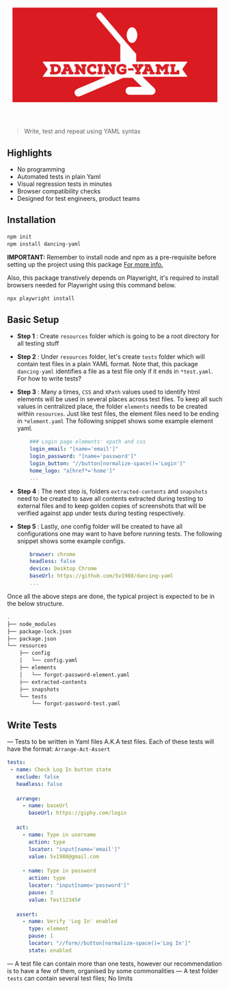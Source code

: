 <h1 align="center">
	<br>
	<img width="480" src="media/dy-logo.svg" alt="Dancing-Yaml">
	<br>
	<br>
</h1>

> Write, test and repeat using YAML syntax

## Highlights

- No programming
- Automated tests in plain Yaml
- Visual regression tests in minutes
- Browser compatibility checks
- Designed for test engineers, product teams

## Installation

```sh
npm init
npm install dancing-yaml
```

**IMPORTANT:** Remember to install node and npm as a pre-requisite before setting up the project using this package [For more info.](https://docs.npmjs.com/downloading-and-installing-node-js-and-npm)


Also, this package transtively depends on Playwright, it's required to install browsers needed for Playwright using this command below.


```sh
npx playwright install
```

## Basic Setup

- **Step 1** : Create `resources` folder which is going to be a root directory for all testing stuff

- **Step 2** : Under `resources` folder, let's create `tests` folder which will contain test files in a plain YAML format. Note that, this package `dancing-yaml` identifies a file as a test file only if it ends in `*test.yaml`. For how to write tests?

- **Step 3** : Many a times, `CSS` and `XPath` values used to identify html elements will be used in several places across test files. To keep all such values in centralized place, the folder `elements` needs to be created within `resources`. Just like test files, the element files need to be ending in `*element.yaml` The following snippet shows some example element yaml.

	```yaml
		### Login page elements' xpath and css
		login_email: "[name='email']"
		login_password: "[name='password']"
		login_button: "//button[normalize-space()='Login']"
		home_logo: "a[href*='home']"
		...
	```

- **Step 4** : The next step is, folders `extracted-contents` and `snapshots` need to be created to save all contents extracted during testing to external files and to keep golden copies of screenshots that will be verified against app under tests during testing respectively.

- **Step 5** : Lastly, one config folder will be created to have all configurations one may want to have before running tests. The following snippet shows some example configs.


	```yaml
		browser: chrome
		headless: false
		device: Desktop Chrome
		baseUrl: https://github.com/5v1988/dancing-yaml
		...
	```
Once all the above steps are done, the typical project is expected to be in the below structure.


```sh
.
├── node_modules
├── package-lock.json
├── package.json
└── resources
    ├── config
    │   └── config.yaml
    ├── elements
    │   └── forgot-password-element.yaml
    ├── extracted-contents
    ├── snapshots
    └── tests
        └── forgot-password-test.yaml
```

## Write Tests

 — Tests to be written in Yaml files A.K.A test files. Each of these tests will have the format: `Arrange-Act-Assert`

 ```yaml
 tests:
  - name: Check Log In button state
    exclude: false
    headless: false

    arrange:
      - name: baseUrl
        baseUrl: https://giphy.com/login

    act:
      - name: Type in username
        action: type
        locator: "input[name='email']"
        value: 5v1988@gmail.com

      - name: Type in password
        action: type
        locator: "input[name='password']"
        pause: 3
        value: Test12345#

    assert:
      - name: Verify 'Log In' enabled
        type: element
        pause: 1
        locator: "//form//button[normalize-space()='Log In']"
        state: enabled
 ```

 — A test file can contain more than one tests, however our recommendation is to have a few of them, organised by some commonalities
 — A test folder `tests` can contain several test files; No limits
